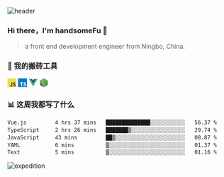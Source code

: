 ![header](https://raw.githubusercontent.com/fzq1998/fzq1998/master/header.png)

### Hi there，I'm handsomeFu 👋

> a front end development engineer from Ningbo, China.

### 🔧 我的搬砖工具
<code><img height="20" src="https://raw.githubusercontent.com/github/explore/80688e429a7d4ef2fca1e82350fe8e3517d3494d/topics/javascript/javascript.png" alt="javascript"></code>
<code><img height="20" src="https://raw.githubusercontent.com/github/explore/80688e429a7d4ef2fca1e82350fe8e3517d3494d/topics/typescript/typescript.png" alt="typescript"></code>
<code><img height="20" src="https://raw.githubusercontent.com/github/explore/80688e429a7d4ef2fca1e82350fe8e3517d3494d/topics/vue/vue.png" alt="vue"></code>
<code><img height="20" src="https://raw.githubusercontent.com/github/explore/80688e429a7d4ef2fca1e82350fe8e3517d3494d/topics/nodejs/nodejs.png" alt="nodejs"></code>



### 📊 这周我都写了什么
<!--START_SECTION:waka-->

```txt
Vue.js         4 hrs 37 mins   ██████████████░░░░░░░░░░░   56.37 %
TypeScript     2 hrs 26 mins   ███████▒░░░░░░░░░░░░░░░░░   29.74 %
JavaScript     43 mins         ██▒░░░░░░░░░░░░░░░░░░░░░░   08.87 %
YAML           6 mins          ▒░░░░░░░░░░░░░░░░░░░░░░░░   01.37 %
Text           5 mins          ▒░░░░░░░░░░░░░░░░░░░░░░░░   01.16 %
```

<!--END_SECTION:waka-->


![expedition](https://raw.githubusercontent.com/fzq1998/fzq1998/master/expedition.gif)

